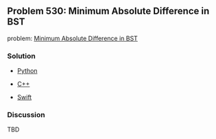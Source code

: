## Problem 530: Minimum Absolute Difference in BST

problem: [Minimum Absolute Difference in BST](https://leetcode.com/problems/minimum-absolute-difference-in-bst)

### Solution

- [Python](../python/problem530.py)

- [C++](../cpp/problem530.cpp)

- [Swift](../swift/problem530.swift)

### Discussion

TBD

